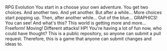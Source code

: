 RPG Evolution
You start in a choose your own adventure.
You get two choices.
And another two.
And yet another.
But after a while...
More choices start popping up.
Then, after another while...
Out of the blue...
GRAPHICS!
You can see!
And what's this?
This world is getting more and more...
Freeform!
Moving!
Different attacks!
HP!
You're having a lot of fun now, who could have thought?
This is a public repository, so anyone can submit a pull request. Therefore, this is a game that anyone can submit changes and ideas to.

